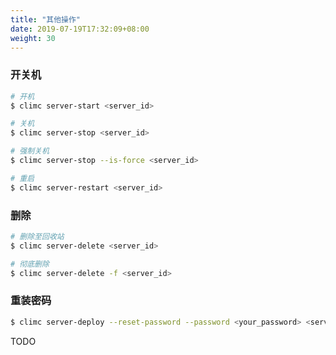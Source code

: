 ```yaml
---
title: "其他操作"
date: 2019-07-19T17:32:09+08:00
weight: 30
---
```


### 开关机

```bash
# 开机
$ climc server-start <server_id>

# 关机
$ climc server-stop <server_id>

# 强制关机
$ climc server-stop --is-force <server_id>

# 重启
$ climc server-restart <server_id>
```

### 删除

```bash
# 删除至回收站
$ climc server-delete <server_id>

# 彻底删除
$ climc server-delete -f <server_id>
```

### 重装密码

```bash
$ climc server-deploy --reset-password --password <your_password> <server_id>
```

TODO
